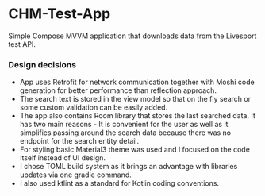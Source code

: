 # CHM-Test-App
Simple Compose MVVM application that downloads data from the Livesport test API.

### Design decisions

* App uses Retrofit for network communication together with Moshi code generation for better performance than reflection approach.
* The search text is stored in the view model so that on the fly search or some custom validation can be easily added.
* The app also contains Room library that stores the last searched data. It  has two main reasons - It is convenient for the user as well as it  simplifies passing around the search data because there was no endpoint  for the search entity detail.
* For styling basic Material3 theme was used and I focused on the code itself instead of UI design.
* I chose TOML build system as it brings an advantage with libraries updates via one gradle command.
* I also used ktlint as a standard for Kotlin coding conventions.
